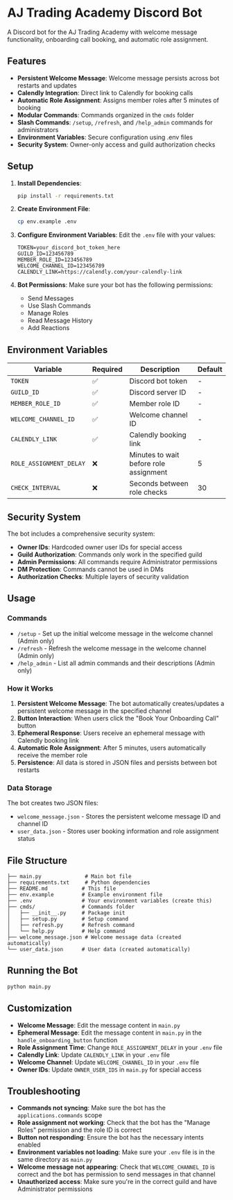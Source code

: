 # AJ Trading Academy Discord Bot

A Discord bot for the AJ Trading Academy with welcome message functionality, onboarding call booking, and automatic role assignment.

## Features

- **Persistent Welcome Message**: Welcome message persists across bot restarts and updates
- **Calendly Integration**: Direct link to Calendly for booking calls
- **Automatic Role Assignment**: Assigns member roles after 5 minutes of booking
- **Modular Commands**: Commands organized in the `cmds` folder
- **Slash Commands**: `/setup`, `/refresh`, and `/help_admin` commands for administrators
- **Environment Variables**: Secure configuration using .env files
- **Security System**: Owner-only access and guild authorization checks

## Setup

1. **Install Dependencies**:
   ```bash
   pip install -r requirements.txt
   ```

2. **Create Environment File**:
   ```bash
   cp env.example .env
   ```

3. **Configure Environment Variables**:
   Edit the `.env` file with your values:
   ```env
   TOKEN=your_discord_bot_token_here
   GUILD_ID=123456789
   MEMBER_ROLE_ID=123456789
   WELCOME_CHANNEL_ID=123456789
   CALENDLY_LINK=https://calendly.com/your-calendly-link
   ```

4. **Bot Permissions**:
   Make sure your bot has the following permissions:
   - Send Messages
   - Use Slash Commands
   - Manage Roles
   - Read Message History
   - Add Reactions

## Environment Variables

| Variable | Required | Description | Default |
|----------|----------|-------------|---------|
| `TOKEN` | ✅ | Discord bot token | - |
| `GUILD_ID` | ✅ | Discord server ID | - |
| `MEMBER_ROLE_ID` | ✅ | Member role ID | - |
| `WELCOME_CHANNEL_ID` | ✅ | Welcome channel ID | - |
| `CALENDLY_LINK` | ✅ | Calendly booking link | - |
| `ROLE_ASSIGNMENT_DELAY` | ❌ | Minutes to wait before role assignment | 5 |
| `CHECK_INTERVAL` | ❌ | Seconds between role checks | 30 |

## Security System

The bot includes a comprehensive security system:

- **Owner IDs**: Hardcoded owner user IDs for special access
- **Guild Authorization**: Commands only work in the specified guild
- **Admin Permissions**: All commands require Administrator permissions
- **DM Protection**: Commands cannot be used in DMs
- **Authorization Checks**: Multiple layers of security validation

## Usage

### Commands

- `/setup` - Set up the initial welcome message in the welcome channel (Admin only)
- `/refresh` - Refresh the welcome message in the welcome channel (Admin only)
- `/help_admin` - List all admin commands and their descriptions (Admin only)

### How it Works

1. **Persistent Welcome Message**: The bot automatically creates/updates a persistent welcome message in the specified channel
2. **Button Interaction**: When users click the "Book Your Onboarding Call" button
3. **Ephemeral Response**: Users receive an ephemeral message with Calendly booking link
4. **Automatic Role Assignment**: After 5 minutes, users automatically receive the member role
5. **Persistence**: All data is stored in JSON files and persists between bot restarts

### Data Storage

The bot creates two JSON files:
- `welcome_message.json` - Stores the persistent welcome message ID and channel ID
- `user_data.json` - Stores user booking information and role assignment status

## File Structure

```
├── main.py              # Main bot file
├── requirements.txt     # Python dependencies
├── README.md           # This file
├── env.example         # Example environment file
├── .env                # Your environment variables (create this)
├── cmds/               # Commands folder
│   ├── __init__.py     # Package init
│   ├── setup.py        # Setup command
│   ├── refresh.py      # Refresh command
│   └── help.py         # Help command
├── welcome_message.json # Welcome message data (created automatically)
└── user_data.json      # User data (created automatically)
```

## Running the Bot

```bash
python main.py
```

## Customization

- **Welcome Message**: Edit the message content in `main.py`
- **Ephemeral Message**: Edit the message content in `main.py` in the `handle_onboarding_button` function
- **Role Assignment Time**: Change `ROLE_ASSIGNMENT_DELAY` in your `.env` file
- **Calendly Link**: Update `CALENDLY_LINK` in your `.env` file
- **Welcome Channel**: Update `WELCOME_CHANNEL_ID` in your `.env` file
- **Owner IDs**: Update `OWNER_USER_IDS` in `main.py` for special access

## Troubleshooting

- **Commands not syncing**: Make sure the bot has the `applications.commands` scope
- **Role assignment not working**: Check that the bot has the "Manage Roles" permission and the role ID is correct
- **Button not responding**: Ensure the bot has the necessary intents enabled
- **Environment variables not loading**: Make sure your `.env` file is in the same directory as `main.py`
- **Welcome message not appearing**: Check that `WELCOME_CHANNEL_ID` is correct and the bot has permission to send messages in that channel
- **Unauthorized access**: Make sure you're in the correct guild and have Administrator permissions 